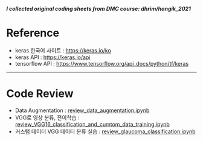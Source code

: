 **_I collected original coding sheets from DMC course: dhrim/hongik_2021_**

# Reference
- keras 한국어 사이트 : https://keras.io/ko
- keras API : https://keras.io/api
- tensorflow API : https://www.tensorflow.org/api_docs/python/tf/keras
---
# Code Review
- Data Augmentation : [review_data_augmentation.ipynb](https://github.com/JuNoe2020/DMC_class_2021/blob/main/Deep_Learning_code_review/review_data_augmentation.ipynb)
- VGG로 영상 분류, 전이학습 : [review_VGG16_classification_and_cumtom_data_training.ipynb](https://github.com/JuNoe2020/DMC_class_2021/blob/main/Deep_Learning_code_review/review_VGG16_classification_and_cumtom_data_training.ipynb)
- 커스텀 데이터 VGG 데이터 분류 실습 : [review_glaucoma_classification.ipynb](https://github.com/JuNoe2020/DMC_class_2021/blob/main/Deep_Learning_code_review/review_glaucoma_classification.ipynb)

